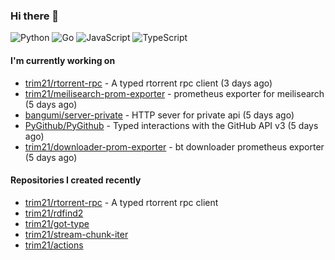 ### Hi there 👋

![Python](https://img.shields.io/badge/python-3670A0?style=for-the-badge&logo=python&logoColor=ffdd54)
![Go](https://img.shields.io/badge/go-%2300ADD8.svg?style=for-the-badge&logo=go&logoColor=white)
![JavaScript](https://img.shields.io/badge/javascript-%23323330.svg?style=for-the-badge&logo=javascript&logoColor=%23F7DF1E)
![TypeScript](https://img.shields.io/badge/typescript-%23007ACC.svg?style=for-the-badge&logo=typescript&logoColor=white)

#### I'm currently working on

- [trim21/rtorrent-rpc](https://github.com/trim21/rtorrent-rpc) - A typed rtorrent rpc client (3 days ago)
- [trim21/meilisearch-prom-exporter](https://github.com/trim21/meilisearch-prom-exporter) - prometheus exporter for meilisearch (5 days ago)
- [bangumi/server-private](https://github.com/bangumi/server-private) - HTTP sever for private api (5 days ago)
- [PyGithub/PyGithub](https://github.com/PyGithub/PyGithub) - Typed interactions with the GitHub API v3 (5 days ago)
- [trim21/downloader-prom-exporter](https://github.com/trim21/downloader-prom-exporter) - bt downloader prometheus exporter (5 days ago)

#### Repositories I created recently

- [trim21/rtorrent-rpc](https://github.com/trim21/rtorrent-rpc) - A typed rtorrent rpc client
- [trim21/rdfind2](https://github.com/trim21/rdfind2)
- [trim21/got-type](https://github.com/trim21/got-type)
- [trim21/stream-chunk-iter](https://github.com/trim21/stream-chunk-iter)
- [trim21/actions](https://github.com/trim21/actions)

